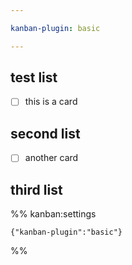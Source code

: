 ```yaml
---

kanban-plugin: basic

---
```


## test list

- [ ] this is a card


## second list

- [ ] another card


## third list





%% kanban:settings
```
{"kanban-plugin":"basic"}
```
%%